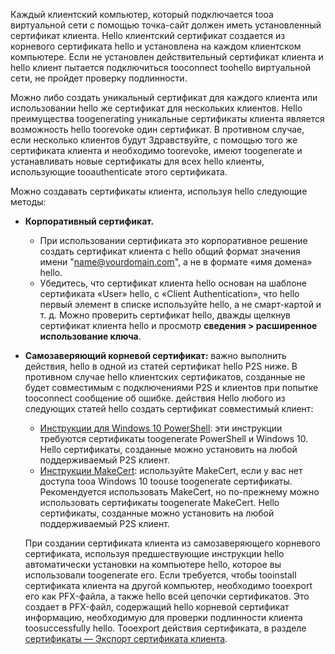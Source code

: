 Каждый клиентский компьютер, который подключается tooa виртуальной сети с помощью точка-сайт должен иметь установленный сертификат клиента. Hello клиентский сертификат создается из корневого сертификата hello и установлена на каждом клиентском компьютере. Если не установлен действительный сертификат клиента и hello клиент пытается подключиться tooconnect toohello виртуальной сети, не пройдет проверку подлинности.

Можно либо создать уникальный сертификат для каждого клиента или использовании hello же сертификат для нескольких клиентов. Hello преимущества toogenerating уникальные сертификаты клиента является возможность hello toorevoke один сертификат. В противном случае, если несколько клиентов будут Здравствуйте, с помощью того же сертификата клиента и необходимо toorevoke, имеют toogenerate и устанавливать новые сертификаты для всех hello клиенты, использующие tooauthenticate этого сертификата.

Можно создавать сертификаты клиента, используя hello следующие методы:

- **Корпоративный сертификат.**

  - При использовании сертификата это корпоративное решение создать сертификат клиента с hello общий формат значения имени "name@yourdomain.com", а не в формате «имя домена» hello.
  - Убедитесь, что сертификат клиента hello основан на шаблоне сертификата «User» hello, с «Client Authentication», что hello первый элемент в списке используйте hello, а не смарт-картой и т. д. Можно проверить сертификат hello, дважды щелкнув сертификат клиента hello и просмотр **сведения > расширенное использование ключа**.

- **Самозаверяющий корневой сертификат:** важно выполнить действия, hello в одной из статей сертификат hello P2S ниже. В противном случае hello клиентских сертификатов, созданные не будет совместимым с подключениями P2S и клиентов при попытке tooconnect сообщение об ошибке. действия Hello любого из следующих статей hello создать сертификат совместимый клиент: 

  * [Инструкции для Windows 10 PowerShell](../articles/vpn-gateway/vpn-gateway-certificates-point-to-site.md#clientcert): эти инструкции требуются сертификаты toogenerate PowerShell и Windows 10. Hello сертификаты, созданные можно установить на любой поддерживаемый P2S клиент.
  * [Инструкции MakeCert](../articles/vpn-gateway/vpn-gateway-certificates-point-to-site-makecert.md): используйте MakeCert, если у вас нет доступа tooa Windows 10 toouse toogenerate сертификаты. Рекомендуется использовать MakeCert, но по-прежнему можно использовать сертификаты toogenerate MakeCert. Hello сертификаты, созданные можно установить на любой поддерживаемый P2S клиент.

  При создании сертификата клиента из самозаверяющего корневого сертификата, используя предшествующие инструкции hello автоматически установки на компьютере hello, которое вы использовали toogenerate его. Если требуется, чтобы tooinstall сертификата клиента на другой компьютер, необходимо tooexport его как PFX-файла, а также hello всей цепочки сертификатов. Это создает в PFX-файл, содержащий hello корневой сертификат информацию, необходимую для проверки подлинности клиента toosuccessfully hello. Tooexport действия сертификата, в разделе [сертификаты — Экспорт сертификата клиента](../articles/vpn-gateway/vpn-gateway-certificates-point-to-site.md#clientexport).
